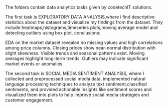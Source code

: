 The folders contain data analytics tasks given by codetechIT solutions.

The first task is EXPLORATORY DATA ANALYSIS,where i find descriptive statistics about the dataset and visualize my findings from the dataset.
They include heatmaps,histograms,timeseries plots,moving average model and detecting outliers using box plot.
conclusions:

EDA on the market dataset revealed no missing values and high correlations among price columns. Closing prices show near-normal distribution with slight skewness. Visible trends and seasonal patterns exist. Moving averages highlight long-term trends. Outliers may indicate significant market events or anomalies.

The second task is SOCIAL MEDIA SENTIMENT ANALYSIS, where I collected and preprocessed social media data, implemented natural language processing techniques to analyze text sentiment,classified sentiments, and provided actionable insights like sentiment scores and visualized them into plots to help improve social media strategies and customer engagement.
